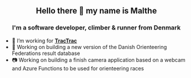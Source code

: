 <h2 align="center">Hello there 👋 my name is Malthe</h2>
<h3 align="center">I'm a software developer, climber & runner from Denmark</h3>

- 🏢 I’m working for **[TracTrac](https://tractrac.com/)**
- 🥈 Working on building a new version of the Danish Orienteering Federations result database
- 📷 Working on building a finish camera application based on a webcam and Azure Functions to be used for orienteering races 
